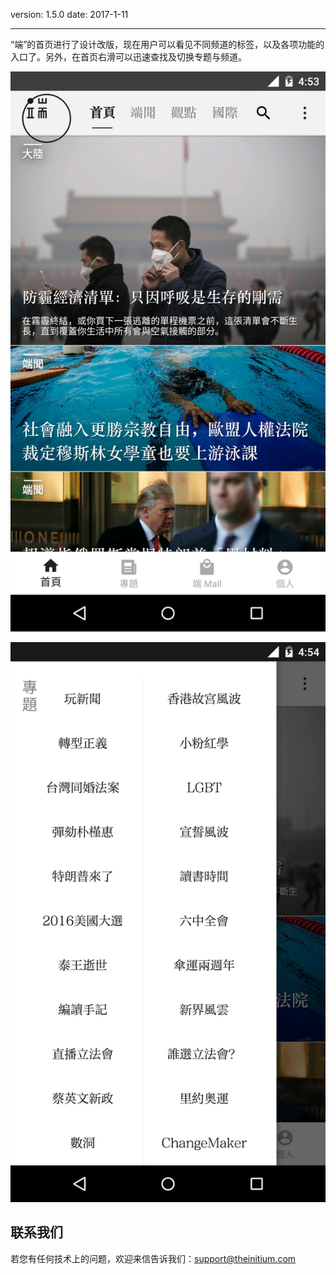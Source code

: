 version: 1.5.0
date: 2017-1-11

---

“端”的首页进行了设计改版，现在用户可以看见不同频道的标签，以及各项功能的入口了。另外，在首页右滑可以迅速查找及切换专题与频道。

![Today Widget](./material_home.jpg)

![Today Widget](./material_drawer.jpg)

## 联系我们

若您有任何技术上的问题，欢迎来信告诉我们：[support@theinitium.com](mailto:support@theinitium.com)